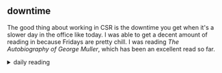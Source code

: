 ## downtime

The good thing about working in CSR is the downtime you get when it's a slower day in the office like today. I was able to get a decent amount of reading in because Fridays are pretty chill. I was reading *The Autobiography of George Muller*, which has been an excellent read so far.

<details markdown="1">
<summary>daily reading</summary>

| {{ page.date | date: "%B %-d, %Y" }} |
| :-------------: |
| [2 Sam. 22; Gal. 2; Ezek. 29; Ps. 78:1–37]({% link _Bible/Bible-year-1.md %}) |
| [WCF 2; WLC 7-11; WSC 4-6]({% link _three_forms/three-forms-month-2.md %}) |
| [The Chalcedonian Definition](https://thewestminsterstandard.org/the-chalcedonian-creed/) |

</details>